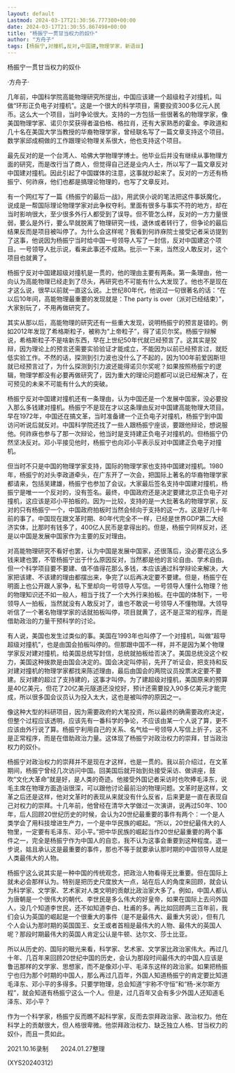 ```yaml
---
layout: default
Lastmod: 2024-03-17T21:30:56.777300+00:00
date: 2024-03-17T21:30:55.867498+00:00
title: "杨振宁一贯甘当权力的奴仆"
author: "方舟子"
tags: [杨振宁,对撞机,反对,中国建,物理学家，新语丝]
---
```


杨振宁一贯甘当权力的奴仆

·方舟子·

几年前，中国科学院高能物理研究所提出，中国应该建一个超级粒子对撞机，叫做“环形正负电子对撞机”。这是一个很大的科学项目，需要投资300多亿元人民币。这么大一个项目，当时争论很大。支持的一方包括一些很著名的物理学家，像美国物理学家、诺贝尔奖获得者温伯格、格拉肖，还有大家熟悉的霍金。李政道和几十名在美国大学当教授的华裔物理学家，曾经联名写了一篇文章支持这个项目。数学家邱成桐做的工作跟理论物理关系很大，他也支持这个项目。

最先反对的是一个台湾人、哈佛大学物理学博士。他毕业后并没有继续从事物理方面的研究，而是改行当了商人，但觉得自己还是业内人士，所以写了一篇文章反对中国建对撞机。因此引起了中国媒体的注意，这事就炒起来了。反对的一方还有杨振宁、何祚庥，他们也都是搞理论物理的，也写了文章反对。

有一个网红写了一篇《杨振宁的最后一战》，用武侠小说的笔法把这件事妖魔化，说成是一帮国际理论物理学家对此争权夺利。里面有很多与事实不符的地方，却在当时影响很大，至少很多外行人都受到了误导。但不管怎么样，反对的一方力量很弱，要么是外行，要么早就脱离了物理研究一线，退休或者转行了，但争论的最后结果反而是项目被叫停了。为什么会这样呢？我看到何祚庥院士接受记者采访提到了这事，他说因为杨振宁当时给中国一号领导人写了一封信，反对中国建这个项目。一号领导人批示说，看来此事还不成熟。批示一下来，当然没人敢反对，这个项目也就黄了。

杨振宁反对中国建超级对撞机是一贯的，他的理由主要有两条。第一条理由，他一向认为高能物理已经走到了尽头，再研究也不可能有什么大发现了。他也不是现在才这么说，很早以前就一直这么说。上世纪80年代，他说过一句很著名的话：“在以后10年间，高能物理最重要的发现就是：The party is over（派对已经结束）”，大家别玩了，不用再做研究了。

其实从那以后，高能物理的研究还有一些重大发现，说明杨振宁的预言是错的。例如2012年发现了希格斯粒子，被称为“上帝粒子”，得了诺贝尔奖。杨振宁辩解说，希格斯粒子不是啥新东西，早在上世纪50年代就已经预言了。这其实是狡辩，因为理论上的预言还需要实验验证才能成立，不能因为以前已经预言过，就贬低实验工作。不然的话，探测到引力波也没什么了不起的，因为100年前爱因斯坦就已经预言过了，为什么探测到引力波还能得诺贝尔奖呢？如果按照杨振宁的逻辑，物理学都没有必要再做研究了，因为重大的理论问题都可以说已经解决了，在可预见的未来不可能有什么大的突破。

杨振宁反对中国建对撞机还有一条理由，认为中国还是一个发展中国家，没必要投入那么多钱建对撞机。杨振宁不是现在才以这条理由反对中国建高能物理大项目。早在1972年，中国还在搞文革，当时准备建一个正负电子对撞机，杨振宁到中国访问听说后就反对。中国科学院还找了一些人跟杨振宁座谈，要跟他辩论，想说服他。何祚庥也参与了那一次辩论，他当时是支持建正负电子对撞机的。但杨振宁仍然坚决反对。邓小平接见他时，杨振宁也向邓小平表示反对中国建正负电子对撞机。

但当时不只是中国的物理学家支持，国际的物理学家也支持中国建对撞机。1980年，杨振宁的对头李政道牵头，在广东开了一次会，把国际上著名的华裔物理学家都请来，包括吴建雄，杨振宁也参加了会议。大家最后签名支持中国建对撞机，杨振宁是唯一一个反对的，没有签名。最终，中国政府还是决定要建北京正负电子对撞机，这应该是邓小平拍板的。因为一比较，支持的是一大批著名的物理学家，反对的只有杨振宁一个，中国政府拍板时当然会倾向于支持的这一方。这是好几十年前的事了。中国现在跟文革时期、80年代完全不一样，已经是世界GDP第二大经济实体，比那时有钱多了，400亿人民币是拿得出的。但是，杨振宁同样反对，还是以中国是发展中国家作为主要的反对理由。

对高能物理研究不看好也罢，认为中国是发展中国家，还很落后，没必要花这么多钱来建也罢，不管杨振宁出于什么原因反对，当然都是他的言论自由、学术自由。但一个科学项目要不要建、值不值得花那么多钱，本应该通过科学辩论来解决，大家把该建、不该建的理由都摆出来，争完了以后再决定要不要建。但是，杨振宁在明面上也公开跟人家争，私下里却向一号领导人写信。一号领导人懂什么物理？他的物理知识还不如一般人，相当于找了一个大外行来拍板。在中国的体制下，一号领导人一拍板，当然就没有人敢反对了，谁也不敢说一号领导人不懂物理。大领导听信了一个著名物理学家的话就拍板叫停，项目就黄了，这不是正常的程序，而是借助政治的力量干预科学的讨论。

有人说，美国也发生过类似的事。美国在1993年也叫停了一个对撞机，叫做“超导超级对撞机”，也是由国会拍板叫停的。但那跟中国不一样，并不是因为某个物理学家反对建对撞机，给美国总统写封信，总统就拍板给否决了。美国总统没这个权力，美国这种拨款是由国会决定的。国会决定叫停前，先开了听证会，把支持和反对建对撞机的物理学家都找来陈述理由，最后由国会的两院议员投票决定要不要建。反对建的超过了支持建的，这事才叫停。为了建超级对撞机，美国原来的预算是40亿美元，但花了20亿美元隧道还没挖好，预计还需要投入90多亿美元才能完成，所以很多国会议员认为投入太大，这也是被叫停的原因之一。

像这种大型的科研项目，因为需要政府的大笔投资，所以最终的确需要政府决定，但整个过程应该透明，应该先有一番科学的争论，不应该由某一个人说了算，更不应该由外行说了算。杨振宁利用自己的关系、名气给一号领导人写信上折子，这不是正常程序，而是在借助政治力量。这体现了杨振宁对政治权力的崇拜，甘当政治权力的奴仆。

杨振宁对政治权力的崇拜并不是现在才这样，也是一贯的。我以前介绍过，在文革期间，杨振宁曾经几次访问中国。回美国后就开始到处接受采访、做讲座，鼓吹“文化大革命”就是好，是人类的奇迹。他接受外国记者采访时也吹捧毛泽东，说毛主席在物理方面造诣很深，可以跟他讨论最前沿的物理问题。文革时是这样，文革之后还是这样，他对文革时的表现从来就没有什么反省，后来更是一直在表现自己对权力的崇拜。十几年前，他曾经在清华大学做过一次演讲，说再过50年、100年，后人回顾20世纪历史的时候，会认为20世纪最重要的事件有两个：一个是人类学会了用科技增进生产力，一个是中华民族的崛起。“所以，20世纪最伟大的人物里，一定要有毛泽东、邓小平。”把中华民族的崛起当作20世纪最重要的两个事件之一，完全是杨振宁作为中国人的自恋，我不认为这事会重要到这种程度。退一步说，姑且承认这是最重要的事件，那也不等于就要承认那时期的中国领导人就是人类最伟大的人物。

杨振宁这么说其实是一种中国的传统观念，把政治人物看得无比重要。但在国际上就未必会那样认为。特别是把历史尺度放大一点，站在后人的角度来回顾，就会认为科学家、文学家、艺术家对人类文明的贡献比政治家大多了。例如，中国人都认为唐朝是一个很伟大的朝代、李世民是多么伟大的好皇帝，如果在国际上去问外国人，没几个知道李世民，还不如知道李白、杜甫的多。再比如回顾两三百年前，我们会认为英国的崛起是一个很重大的事件（是不是最伟大、最重大另说），但有几个人会认为那时期的英国国王、女王或者首相是最伟大的人物、最伟大的英国人呢？那段时期最伟大的英国人肯定公认是牛顿、达尔文、莎士比亚。

所以从历史的、国际的眼光来看，科学家、艺术家、文学家比政治家伟大。再过几十年、几百年来回顾20世纪中国的历史，会认为那段时间最伟大的中国人应该是鲁迅那样的文学家、思想家，而不是像邓小平、毛泽东这样的政治家。如果把杨振宁也归为那个时期的中国人，那么再过几百年，外国人知道杨振宁的肯定要比知道毛泽东、邓小平的多得多。只要学物理，总会知道“宇称不守恒”和“杨-米尔斯方程”，就会知道有杨振宁这么一个人。但是，过几百年又会有多少外国人还知道毛泽东、邓小平？

作为一个科学家，杨振宁反而瞧不起科学家，反而去崇拜政治家、政治权力。他在科学上的贡献很大，但人格很卑微。他崇拜政治权力、缺乏独立人格、甘当权力的奴仆，而且一贯如此。

2021.10.16录制　　2024.01.27整理

(XYS20240312)

